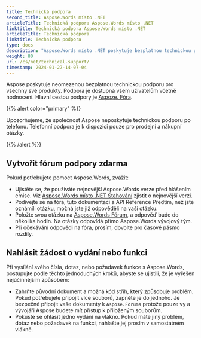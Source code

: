 ```yaml
---
title: Technická podpora
second_title: Aspose.Words místo .NET
articleTitle: Technická podpora Aspose.Words místo .NET
linktitle: Technická podpora Aspose.Words místo .NET
articleTitle: Technická podpora
linktitle: Technická podpora
type: docs
description: "Aspose.Words místo .NET poskytuje bezplatnou technickou podporu všem uživatelům. Prosím nahlašte svůj dotaz, číslo nebo požadavek na funkci pomocí fóra podpory zdarma."
weight: 80
url: /cs/net/technical-support/
timestamp: 2024-01-27-14-07-04
---
```


Aspose poskytuje neomezenou bezplatnou technickou podporu pro všechny své produkty. Podpora je dostupná všem uživatelům včetně hodnocení. Hlavní cestou podpory je [Aspoze. Fóra](https://forum.aspose.com/c/words/8).

{{% alert color="primary" %}}

Upozorňujeme, že společnost Aspose neposkytuje technickou podporu po telefonu. Telefonní podpora je k dispozici pouze pro prodejní a nákupní otázky.

{{% /alert %}}

## Vytvořit fórum podpory zdarma

Pokud potřebujete pomoct Aspose.Words, zvážit:

* Ujistěte se, že používáte nejnovější Aspose.Words verze před hlášením emise. Viz [Aspose.Words místo .NET Stahování](https://www.nuget.org/packages/Aspose.Words/) zjistit o nejnovější verzi.
* Podívejte se na fóra, tuto dokumentaci a API Reference Předtím, než jste oznámili otázku, možná jste již odpověděli na vaši otázku.
* Položte svou otázku na [Aspose.Words Fórum](https://forum.aspose.com/c/words/8), a odpověď bude do několika hodin. Na otázky odpovídá přímo Aspose.Words vývojový tým.
* Při očekávání odpovědi na fóra, prosím, dovolte pro časové pásmo rozdíly.

## Nahlásit žádost o vydání nebo funkci

Při vysílání svého čísla, dotaz, nebo požadavek funkce s Aspose.Words, postupujte podle těchto jednoduchých kroků, abyste se ujistili, že je vyřešen nejúčinnějším způsobem:

* Zahrňte původní dokument a možná kód střih, který způsobuje problém. Pokud potřebujete připojit více souborů, zapněte je do jednoho. Je bezpečné připojit vaše dokumenty k `Aspose.Forums` protože pouze vy a vývojáři Aspose budete mít přístup k přiloženým souborům.
* Pokuste se ohlásit jedno vydání na vlákno. Pokud máte jiný problém, dotaz nebo požadavek na funkci, nahlašte jej prosím v samostatném vlákně.
